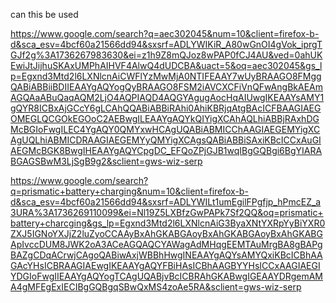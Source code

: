 
can this be used

https://www.google.com/search?q=aec302045&num=10&client=firefox-b-d&sca_esv=4bcf60a21566dd94&sxsrf=ADLYWIKiR_A80wGnOI4gVok_iprgTGJf2g%3A1736267983630&ei=z1h9Z8mQJoz8wPAP0fCJ4AU&ved=0ahUKEwiJtJijhuSKAxUMPhAIHVF4AlwQ4dUDCBA&uact=5&oq=aec302045&gs_lp=Egxnd3Mtd2l6LXNlcnAiCWFlYzMwMjA0NTIFEAAY7wUyBRAAGO8FMggQABiABBiiBDIIEAAYgAQYogQyBRAAGO8FSM2iAVCXCFiVnQFwAngBkAEAmAGQAaABuQaqAQM2LjO4AQPIAQD4AQGYAgugAocHqAIUwgIKEAAYsAMY1gQYR8ICBxAjGCcY6gLCAhQQABiABBiRAhi0AhiKBRjqAtgBAcICFBAAGIAEGOMEGLQCGOkEGOoC2AEBwgILEAAYgAQYkQIYigXCAhAQLhiABBjRAxhDGMcBGIoFwgILEC4YgAQY0QMYxwHCAgUQABiABMICChAAGIAEGEMYigXCAgUQLhiABMICDRAAGIAEGEMYyQMYigXCAgsQABiABBiSAxiKBcICCxAuGIAEGMcBGK8BwgIHEAAYgAQYCpgDC_EFQoZPjGJB1wqIBgGQBgi6BgYIARABGAGSBwM3LjSgB9g2&sclient=gws-wiz-serp

https://www.google.com/search?q=prismatic+battery+charging&num=10&client=firefox-b-d&sca_esv=4bcf60a21566dd94&sxsrf=ADLYWILt1umEgilFPgfjp_hPmcEZ_a3URA%3A1736269110099&ei=Nl19Z5LXBfzGwPAPk7Sf2QQ&oq=prismatic+battery+charcging&gs_lp=Egxnd3Mtd2l6LXNlcnAiG3ByaXNtYXRpYyBiYXR0ZXJ5IGNoYXJjZ2luZyoCCAAyBxAhGKABGAoyBxAhGKABGAoyBxAhGKABGApIvccDUM8JWK2oA3ACeAGQAQCYAWagAdMHqgEEMTAuMrgBA8gBAPgBAZgCDqACrwjCAgoQABiwAxjWBBhHwgINEAAYgAQYsAMYQxiKBcICBhAAGAcYHsICBRAAGIAEwgIKEAAYgAQYFBiHAsICBhAAGBYYHsICCxAAGIAEGIYDGIoFwgIIEAAYgAQYogTCAgUQABjvBcICBRAhGKABwgIGEAAYDRgemAMA4gMFEgExIECIBgGQBgqSBwQxMS4zoAe5RA&sclient=gws-wiz-serp

